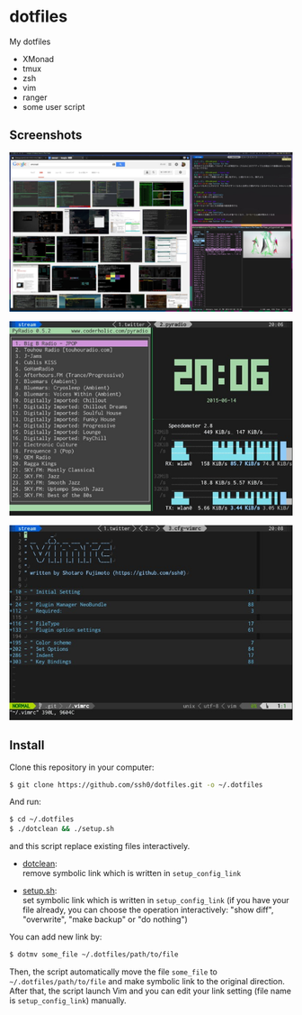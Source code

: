 dotfiles
========

My dotfiles

- XMonad
- tmux
- zsh
- vim
- ranger
- some user script

Screenshots
-----------

![xmonad.jpg](./screenshots/xmonad.jpg)

![tmux.jpg](./screenshots/tmux.jpg)

![vim.jpg](./screenshots/vim.jpg)

Install
-------

Clone this repository in your computer:

```bash
$ git clone https://github.com/ssh0/dotfiles.git -o ~/.dotfiles
```

And run:

```bash
$ cd ~/.dotfiles
$ ./dotclean && ./setup.sh
```

and this script replace existing files interactively.

- [dotclean](./dotclean):  
  remove symbolic link which is written in `setup_config_link`

- [setup.sh](./setup.sh):  
  set symbolic link which is written in `setup_config_link`
  (if you have your file already, you can choose the operation
  interactively: "show diff", "overwrite", "make backup" or "do nothing")

You can add new link by:

```bash
$ dotmv some_file ~/.dotfiles/path/to/file
```

Then, the script automatically move the file `some_file` to
`~/.dotfiles/path/to/file` and make symbolic link to the original
direction. After that, the script launch Vim and you can edit your link
setting (file name is `setup_config_link`) manually.
